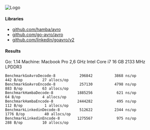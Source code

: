 ![Logo](http://svg.wiersma.co.za/github/project?lang=go&title=avro-benchmarks)

#### Libraries

* [github.com/hamba/avro](https://github.com/hamba/avro)
* [github.com/go-avro/avro](https://github.com/go-avro/avro)
* [github.com/linkedin/goavro/v2](https://github.com/linkedin/goavro)

#### Results

Go: 1.14 Machine: Macbook Pro 2,6 GHz Intel Core i7 16 GB 2133 MHz LPDDR3

```
BenchmarkGoAvroDecode-8     	  296842	      3868 ns/op	     442 B/op	      27 allocs/op
BenchmarkGoAvroEncode-8     	  257130	      4798 ns/op	     883 B/op	      63 allocs/op
BenchmarkHambaDecode-8      	 1885256	       621 ns/op	      64 B/op	       4 allocs/op
BenchmarkHambaEncode-8      	 2444282	       495 ns/op	     112 B/op	       1 allocs/op
BenchmarkLinkedinDecode-8   	  512622	      2344 ns/op	    1776 B/op	      40 allocs/op
BenchmarkLinkedinEncode-8   	 1275567	       975 ns/op	     288 B/op	      10 allocs/op
```